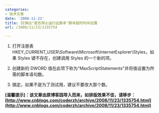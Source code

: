 ```yaml
---
categories:
- 技术文章
date: '2008-11-23'
title: IE弹出"是否停止运行此脚本"脚本超时时间设置
url: /2008/11/23/1335754

---
```



1. 打开注册表HKEY_CURRENT_USER\Software\Microsoft\InternetExplorer\Styles，如果 Styles 键不存在，创建调用 Styles 的一个新的项。  

2. 创建新的 DWORD 值在此项下称为"MaxScriptStatements"并将值设置为所需的脚本语句数。 

3. 搞定。如果不是为了测试用，建议不要改大那个数。 

**[温馨提示]：该文章由原博客园导入而来，如排版效果不佳，请移步：[http://www.cnblogs.com/coderzh/archive/2008/11/23/1335754.html](http://www.cnblogs.com/coderzh/archive/2008/11/23/1335754.html)**